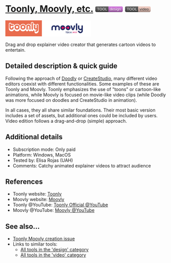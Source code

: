 # [Toonly, Moovly, etc.](https://www.toonly.com/)  [<img src="images/design.png" align="bottom">](https://github.com/e-CLOSE/Toolbox/issues?q=label%3A01_TOOL+label%3Adesign) [<img src="images/video.png" align="bottom">](https://github.com/e-CLOSE/Toolbox/issues?q=label%3A01_TOOL+label%3Avideo)

[<img src="images/toonly.png" align="bottom" height="50" alt="toonly Logo">](https://www.toonly.com/) 
[<img src="images/moovly.png" align="bottom" height="50" alt="moovly Logo">](https://www.moovly.com/)

Drag and drop explainer video creator that generates cartoon videos to entertain.


## Detailed description & quick guide

Following the approach of [Doodly](https://github.com/e-CLOSE/Toolbox/blob/main/Tools/Doodly.md) or [CreateStudio](https://github.com/e-CLOSE/Toolbox/blob/main/Tools/CreateStudio.md), many different video editors coexist with different functionalities. Some examples of these are Toonly and Moovly. Toonly emphasizes the use of "toons" or cartoon-like animations, while Moovly is focused on movie-like video clips (while Doodly was more focused on doodles and CreateStudio in animation).

In all cases, they all share similar foundations. Their most basic version includes a set of assets, but additional ones could be included by users.
Video edition follows a drag-and-drop (simple) approach.


## Additional details

- Subscription mode: Only paid
- Platform: Windows, MacOS
- Tested by: Elisa Rojas (UAH)
- Comments: Catchy animated explainer videos to attract audience


## References

- Toonly website: [Toonly](https://www.toonly.com/)
- Moovly website: [Moovly](https://www.moovly.com/)
- Toonly @YouTube: [Toonly Official @YouTube](https://www.youtube.com/channel/UCMwfRBNy1KM1rf2fBYbGSVg)
- Moovly @YouTube: [Moovly @YouTube](https://www.youtube.com/c/Moovly)


## See also...

- [Toonly Moovly creation issue](https://github.com/e-CLOSE/Toolbox/issues/87)
- Links to similar tools:
  - [All tools in the 'design' category](https://github.com/e-CLOSE/Toolbox/issues?q=label%3A01_TOOL+label%3Adesign)
  - [All tools in the 'video' category](https://github.com/e-CLOSE/Toolbox/issues?q=label%3A01_TOOL+label%3Avideo)
